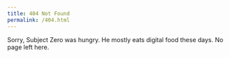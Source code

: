```yaml
---
title: 404 Not Found
permalink: /404.html
---
```


Sorry, Subject Zero was hungry. He mostly eats digital food these days. No page left here.
